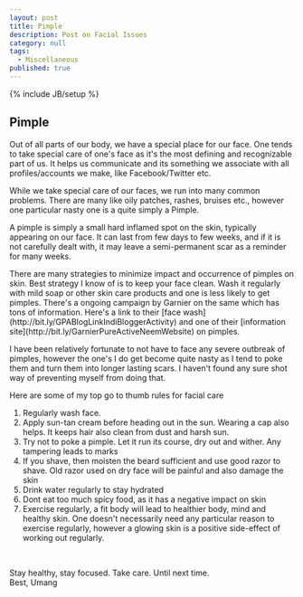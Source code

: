 ```yaml
---
layout: post
title: Pimple
description: Post on Facial Issues
category: null
tags: 
  - Miscellaneous
published: true
---
```


{% include JB/setup %}

## Pimple
<p>
Out of all parts of our body, we have a special place for our face. One tends to take special care of one's face as it's the most defining and recognizable part of us. It helps us communicate and its something we associate with all profiles/accounts we make, like Facebook/Twitter etc. 
</p>
<p>
While we take special care of our faces, we run into many common problems. There are many like oily patches, rashes, bruises etc., however one particular nasty one is a quite simply a Pimple.
</p>
<p>
A pimple is simply a small hard inflamed spot on the skin, typically appearing on our face. It can last from few days to few weeks, and if it is not carefully dealt with, it may leave a semi-permanent scar as a reminder for many weeks.
</p>
<p>
There are many strategies to minimize impact and occurrence of pimples on skin. Best strategy I know of is to keep your face clean. Wash it regularly with mild soap or other skin care products and one is less likely to get pimples. There's a ongoing campaign by Garnier on the same which has tons of information. Here's a link to their [face wash](http://bit.ly/GPABlogLinkIndiBloggerActivity) and one of their [information site](http://bit.ly/GarnierPureActiveNeemWebsite) on pimples.
</p>
<p>
I have been relatively fortunate to not have to face any severe outbreak of pimples, however the one's I do get become quite nasty as I tend to poke them and turn them into longer lasting scars. I haven't found any sure shot way of preventing myself from doing that.
</p>

Here are some of my top go to thumb rules for facial care
<ol>
<li>Regularly wash face. </li>
<li>Apply sun-tan cream before heading out in the sun. Wearing a cap also helps. It keeps hair also clean from dust and harsh sun.
<li>Try not to poke a pimple. Let it run its course, dry out and wither. Any tampering leads to marks</li>
<li>If you shave, then moisten the beard sufficient and use good razor to shave. Old razor used on dry face will be painful and also damage the skin</li>
<li>Drink water regularly to stay hydrated</li>
<li>Dont eat too much spicy food, as it has a negative impact on skin</li>
<li>Exercise regularly, a fit body will lead to healthier body, mind and healthy skin. One doesn't necessarily need any particular reason to exercise regularly, however a glowing skin is a positive side-effect of working out regularly.</li>
</ol>
<br>
<p>
Stay healthy, stay focused. Take care. Until next time.
<br>
Best, Umang
</p>